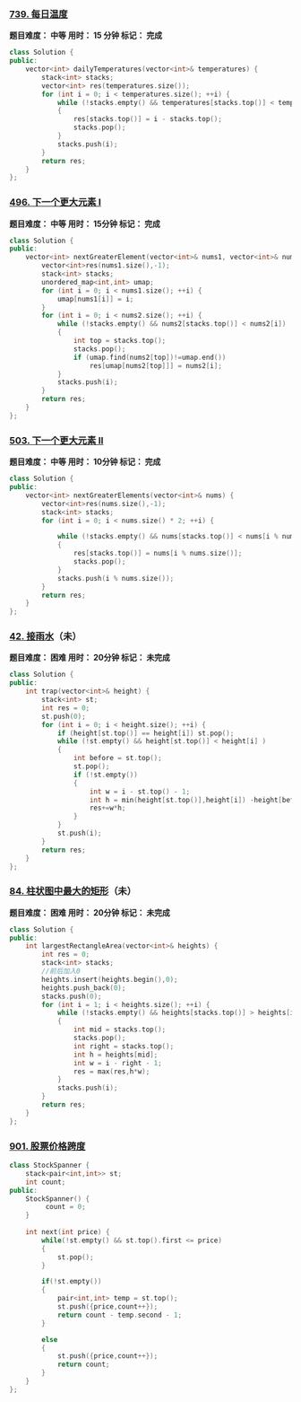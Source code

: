 ### [739. 每日温度](https://leetcode.cn/problems/daily-temperatures/)

**题目难度： 中等                     用时：                   15 分钟                      标记： 完成**

```cpp
class Solution {
public:
    vector<int> dailyTemperatures(vector<int>& temperatures) {
        stack<int> stacks;
        vector<int> res(temperatures.size());
        for (int i = 0; i < temperatures.size(); ++i) {
            while (!stacks.empty() && temperatures[stacks.top()] < temperatures[i])
            {
                res[stacks.top()] = i - stacks.top();
                stacks.pop();
            }
            stacks.push(i);
        }
        return res;
    }
};

```

### [496. 下一个更大元素 I](https://leetcode.cn/problems/next-greater-element-i/)

**题目难度： 中等                     用时：                   15分钟                      标记： 完成**

```cpp
class Solution {
public:
    vector<int> nextGreaterElement(vector<int>& nums1, vector<int>& nums2) {
        vector<int>res(nums1.size(),-1);
        stack<int> stacks;
        unordered_map<int,int> umap;
        for (int i = 0; i < nums1.size(); ++i) {
            umap[nums1[i]] = i;
        }
        for (int i = 0; i < nums2.size(); ++i) {
            while (!stacks.empty() && nums2[stacks.top()] < nums2[i])
            {
                int top = stacks.top();
                stacks.pop();
                if (umap.find(nums2[top])!=umap.end())
                    res[umap[nums2[top]]] = nums2[i];
            }
            stacks.push(i);
        }
        return res;
    }
};
```

### [503. 下一个更大元素 II](https://leetcode.cn/problems/next-greater-element-ii/)

**题目难度： 中等                     用时：                   10分钟                      标记： 完成**

```cpp
class Solution {
public:
    vector<int> nextGreaterElements(vector<int>& nums) {
        vector<int>res(nums.size(),-1);
        stack<int> stacks;
        for (int i = 0; i < nums.size() * 2; ++i) {

            while (!stacks.empty() && nums[stacks.top()] < nums[i % nums.size()])
            {
                res[stacks.top()] = nums[i % nums.size()];
                stacks.pop();
            }
            stacks.push(i % nums.size());
        }
        return res;
    }
};
```

### [42. 接雨水](https://leetcode.cn/problems/trapping-rain-water/)（未）

**题目难度： 困难                     用时：                   20分钟                      标记： 未完成**

```cpp
class Solution {
public:
    int trap(vector<int>& height) {
        stack<int> st;
        int res = 0;
        st.push(0);
        for (int i = 0; i < height.size(); ++i) {
            if (height[st.top()] == height[i]) st.pop();
            while (!st.empty() && height[st.top()] < height[i] )
            {
                int before = st.top();
                st.pop();
                if (!st.empty())
                {
                    int w = i - st.top() - 1;
                    int h = min(height[st.top()],height[i]) -height[before] ;
                    res+=w*h;
                }
            }
            st.push(i);
        }
        return res;
    }
};
```

### [84. 柱状图中最大的矩形](https://leetcode.cn/problems/largest-rectangle-in-histogram/)（未）

**题目难度： 困难                     用时：                   20分钟                      标记： 未完成**

```cpp
class Solution {
public:
    int largestRectangleArea(vector<int>& heights) {
        int res = 0;
        stack<int> stacks;
        //前后加入0
        heights.insert(heights.begin(),0);
        heights.push_back(0);
        stacks.push(0);
        for (int i = 1; i < heights.size(); ++i) {
            while (!stacks.empty() && heights[stacks.top()] > heights[i])
            {
                int mid = stacks.top();
                stacks.pop();
                int right = stacks.top();
                int h = heights[mid];
                int w = i - right - 1;
                res = max(res,h*w);
            }
            stacks.push(i);
        }
        return res;
    }
};
```

### [901. 股票价格跨度](https://leetcode.cn/problems/online-stock-span/)

```cpp
class StockSpanner {
    stack<pair<int,int>> st;
    int count;
public:
    StockSpanner() {
         count = 0;
    }
    
    int next(int price) {
        while(!st.empty() && st.top().first <= price)
        {
            st.pop();
        }

        if(!st.empty())
        {
            pair<int,int> temp = st.top();
            st.push({price,count++});
            return count - temp.second - 1;
        }

        else
        {
            st.push({price,count++});
            return count;
        }
    }
};
```

